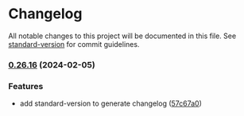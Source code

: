 # Changelog

All notable changes to this project will be documented in this file. See [standard-version](https://github.com/conventional-changelog/standard-version) for commit guidelines.

### [0.26.16](https://github.com/coolAppl3/billDivider/compare/v0.26.14...v0.26.16) (2024-02-05)


### Features

* add standard-version to generate changelog ([57c67a0](https://github.com/coolAppl3/billDivider/commit/57c67a0288db68b5ff8642d24cc882fa826ec1da))
